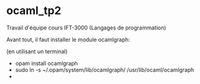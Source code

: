 # ocaml_tp2

Travail d'équipe cours IFT-3000 (Langages de programmation)

Avant tout, il faut installer le module ocamlgraph:

(en utilisant un terminal)
- opam install ocamlgraph
- sudo ln -s ~/.opam/system/lib/ocamlgraph/ /usr/lib/ocaml/ocamlgraph
-
